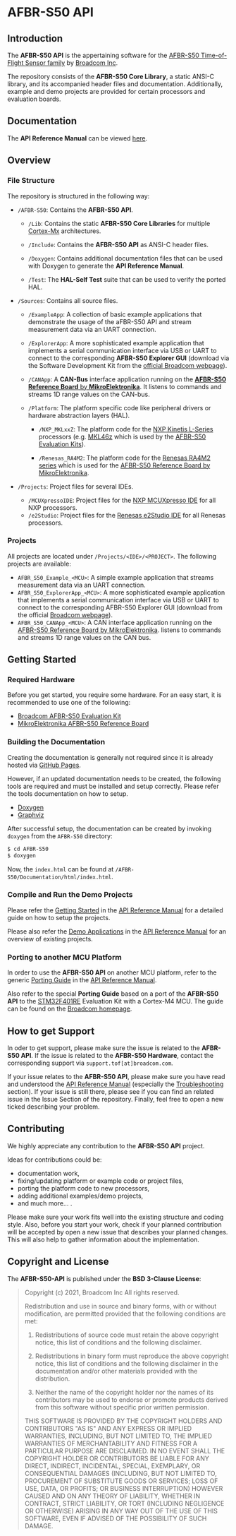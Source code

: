 # AFBR-S50 API

## Introduction

The **AFBR-S50 API** is the appertaining software for the
[AFBR-S50 Time-of-Flight Sensor family](https://www.broadcom.com/products/optical-sensors/time-of-flight-3d-sensors)
by [Broadcom Inc](https://www.broadcom.com/).

The repository consists of the **AFBR-S50 Core Library**, a static ANSI-C
library, and its accompanied header files and documentation. Additionally,
example and demo projects are provided for certain processors and evaluation
boards.

## Documentation

The **API Reference Manual** can be viewed
[here](https://broadcom.github.io/AFBR-S50-API/).

## Overview

### File Structure

The repository is structured in the following way:

-   `/AFBR-S50`: Contains the **AFBR-S50 API**.

    -   `/Lib`: Contains the static **AFBR-S50 Core Libraries** for multiple
        [Cortex-Mx](https://developer.arm.com/ip-products/processors/cortex-m)
        architectures.

    -   `/Include`: Contains the **AFBR-S50 API** as ANSI-C header files.

    -   `/Doxygen`: Contains additional documentation files that can be used
        with Doxygen to generate the **API Reference Manual**.

    -   `/Test`: The **HAL-Self Test** suite that can be used to verify the
        ported HAL.

-   `/Sources`: Contains all source files.

    -   `/ExampleApp`: A collection of basic example applications that
        demonstrate the usage of the aFBR-S50 API and stream measurement data
        via an UART connection.

    -   `/ExplorerApp`: A more sophisticated example application that implements
        a serial communication interface via USB or UART to connect to the
        corresponding **AFBR-S50 Explorer GUI** (download via the Software
        Development Kit from the
        [official Broadcom webpage](https://www.broadcom.com/products/optical-sensors/time-of-flight-3d-sensors/afbr-s50mv85g#downloads)).

    -   `/CANApp`: A **CAN-Bus** interface application running on the
        [**AFBR-S50 Reference Board** by **MikroElektronika**](https://www.mikroe.com/bdc-afbr-s50-tof-sensor-board).
        It listens to commands and streams 1D range values on the CAN-bus.

    -   `/Platform`: The platform specific code like peripheral drivers or
        hardware abstraction layers (HAL).

        -   `/NXP_MKLxxZ`: The platform code for the
            [NXP Kinetis L-Series](https://www.nxp.com/products/processors-and-microcontrollers/arm-microcontrollers/general-purpose-mcus/kl-series-cortex-m0-plus:KINETIS_L_SERIES)
            processors (e.g.
            [MKL46z](https://www.nxp.com/design/development-boards/freedom-development-boards/mcu-boards/freedom-development-platform-for-kinetis-kl3x-and-kl4x-mcus:FRDM-KL46Z)
            which is used by the
            [AFBR-S50 Evaluation Kits](https://www.broadcom.com/products/optical-sensors/time-of-flight-3d-sensors)).

        -   `/Renesas_RA4M2`: The platform code for the
            [Renesas RA4M2 series](https://www.renesas.com/us/en/products/microcontrollers-microprocessors/ra-cortex-m-mcus/ra4m2-100mhz-arm-cortex-m33-trustzone-high-integration-lowest-active-power-consumption)
            which is used for the
            [AFBR-S50 Reference Board by MikroElektronika](https://www.mikroe.com/bdc-afbr-s50-tof-sensor-board).

        <!-- - `/STM32F4xx`: The platform code for the [STM32F4 Series](https://www.st.com/en/microcontrollers-microprocessors/stm32f4-series.html) (e.g. [STM32F401RE](https://www.st.com/en/microcontrollers-microprocessors/stm32f401re.html) which is used for the new *AFBR-S50 Evaluation Kit*). -->

-   `/Projects`: Project files for several IDEs.

    -   `/MCUXpressoIDE`: Project files for the
        [NXP MCUXpresso IDE](https://www.nxp.com/design/software/development-software/mcuxpresso-software-and-tools-/mcuxpresso-integrated-development-environment-ide:MCUXpresso-IDE)
        for all NXP processors.

    <!-- - `/STM32CubeIDE`: Project files for the [STM32Cube IDE](https://www.st.com/en/development-tools/stm32cubeide.html) for all STM32 processors. -->

    -   `/e2Studio`: Project files for the
        [Renesas e2Studio IDE](https://www.renesas.com/us/en/software-tool/e-studio)
        for all Renesas processors.

### Projects

All projects are located under `/Projects/<IDE>/<PROJECT>`. The following
projects are available:

-   `AFBR_S50_Example_<MCU>`: A simple example application that streams
    measurement data via an UART connection.
-   `AFBR_S50_ExplorerApp_<MCU>`: A more sophisticated example application that
    implements a serial communication interface via USB or UART to connect to
    the corresponding AFBR-S50 Explorer GUI (download from the official
    [Broadcom webpage](https://www.broadcom.com/products/optical-sensors/time-of-flight-3d-sensors)).
-   `AFBR_S50_CANApp_<MCU>`: A CAN interface application running on the
    [AFBR-S50 Reference Board by MikroElektronika](https://www.mikroe.com/bdc-afbr-s50-tof-sensor-board).
    listens to commands and streams 1D range values on the CAN bus.

## Getting Started

### Required Hardware

Before you get started, you require some hardware. For an easy start, it is
recommended to use one of the following:

-   [Broadcom AFBR-S50 Evaluation Kit](https://www.broadcom.com/products/optical-sensors/time-of-flight-3d-sensors)
-   [MikroElektronika AFBR-S50 Reference Board](https://www.mikroe.com/bdc-afbr-s50-tof-sensor-board)

### Building the Documentation

Creating the documentation is generally not required since it is already hosted
via [GitHub Pages](https://broadcom.github.io/AFBR-S50-API/).

However, if an updated documentation needs to be created, the following tools
are required and must be installed and setup correctly. Please refer the tools
documentation on how to setup.

-   [Doxygen](https://www.doxygen.nl/)
-   [Graphviz](https://graphviz.org/)

After successful setup, the documentation can be created by invoking `doxygen`
from the `AFBR-S50` directory:

```bash
$ cd AFBR-S50
$ doxygen
```

Now, the `index.html` can be found at `/AFBR-S50/Documentation/html/index.html`.

### Compile and Run the Demo Projects

Please refer the
[Getting Started](https://broadcom.github.io/AFBR-S50-API/getting_started.html)
in the
[API Reference Manual](https://broadcom.github.io/AFBR-S50-API/index.html) for a
detailed guide on how to setup the projects.

Please also refer the
[Demo Applications](https://broadcom.github.io/AFBR-S50-API/apps.html) in the
[API Reference Manual](https://broadcom.github.io/AFBR-S50-API/index.html) for
an overview of existing projects.

### Porting to another MCU Platform

In order to use the **AFBR-S50 API** on another MCU platform, refer to the
generic
[Porting Guide](https://broadcom.github.io/AFBR-S50-API/porting_guide.html) in
the [API Reference Manual](https://broadcom.github.io/AFBR-S50-API/index.html).

Also refer to the special **Porting Guide** based on a port of the **AFBR-S50
API** to the
[STM32F401RE](https://www.st.com/en/evaluation-tools/nucleo-f401re.html)
Evaluation Kit with a Cortex-M4 MCU. The guide can be found on the
[Broadcom homepage](https://docs.broadcom.com/docs/AFBR-S50-SDK-Porting-Guide-to-Cortex-M4-PG).

## How to get Support

In oder to get support, please make sure the issue is related to the **AFBR-S50
API**. If the issue is related to the **AFBR-S50 Hardware**, contact the
corresponding support via `support.tof[at]broadcom.com`.

If your issue relates to the **AFBR-S50 API**, please make sure you have read
and understood the
[API Reference Manual](https://broadcom.github.io/AFBR-S50-API/index.html)
(especially the
[Troubleshooting](https://broadcom.github.io/AFBR-S50-API/faq.html) section).
If your issue is still there, please see if you can find an related issue in the
Issue Section of the repository. Finally, feel free to open a new ticked
describing your problem.

## Contributing

We highly appreciate any contribution to the **AFBR-S50 API** project.

Ideas for contributions could be:

-   documentation work,
-   fixing/updating platform or example code or project files,
-   porting the platform code to new processors,
-   adding additional examples/demo projects,
-   and much more... .

Please make sure your work fits well into the existing structure and coding
style. Also, before you start your work, check if your planned contribution will
be accepted by open a new issue that describes your planned changes. This will
also help to gather information about the implementation.

## Copyright and License

The **AFBR-S50-API** is published under the **BSD 3-Clause License**:

> Copyright (c) 2021, Broadcom Inc All rights reserved.
>
> Redistribution and use in source and binary forms, with or without
> modification, are permitted provided that the following conditions are met:
>
> 1. Redistributions of source code must retain the above copyright notice, this
>    list of conditions and the following disclaimer.
>
> 2. Redistributions in binary form must reproduce the above copyright notice,
>    this list of conditions and the following disclaimer in the documentation
>    and/or other materials provided with the distribution.
>
> 3. Neither the name of the copyright holder nor the names of its contributors
>    may be used to endorse or promote products derived from this software
>    without specific prior written permission.
>
> THIS SOFTWARE IS PROVIDED BY THE COPYRIGHT HOLDERS AND CONTRIBUTORS "AS IS"
> AND ANY EXPRESS OR IMPLIED WARRANTIES, INCLUDING, BUT NOT LIMITED TO, THE
> IMPLIED WARRANTIES OF MERCHANTABILITY AND FITNESS FOR A PARTICULAR PURPOSE ARE
> DISCLAIMED. IN NO EVENT SHALL THE COPYRIGHT HOLDER OR CONTRIBUTORS BE LIABLE
> FOR ANY DIRECT, INDIRECT, INCIDENTAL, SPECIAL, EXEMPLARY, OR CONSEQUENTIAL
> DAMAGES (INCLUDING, BUT NOT LIMITED TO, PROCUREMENT OF SUBSTITUTE GOODS OR
> SERVICES; LOSS OF USE, DATA, OR PROFITS; OR BUSINESS INTERRUPTION) HOWEVER
> CAUSED AND ON ANY THEORY OF LIABILITY, WHETHER IN CONTRACT, STRICT LIABILITY,
> OR TORT (INCLUDING NEGLIGENCE OR OTHERWISE) ARISING IN ANY WAY OUT OF THE USE
> OF THIS SOFTWARE, EVEN IF ADVISED OF THE POSSIBILITY OF SUCH DAMAGE.

